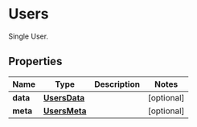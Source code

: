 

# Users

Single User.

## Properties

| Name | Type | Description | Notes |
|------------ | ------------- | ------------- | -------------|
|**data** | [**UsersData**](UsersData.md) |  |  [optional] |
|**meta** | [**UsersMeta**](UsersMeta.md) |  |  [optional] |




